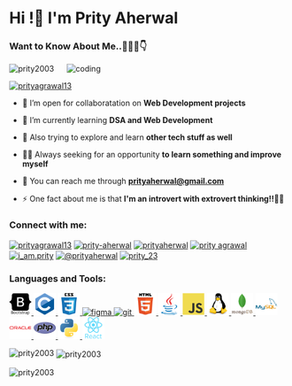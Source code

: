 <h1 align="left">Hi !👋 I'm Prity Aherwal</h1>
<h3 align="left">Want to Know About Me..👩🏻‍💻👇</h3>
<img align="right" alt="coding" width="400px" src="https://cdn-images-1.medium.com/fit/c/72/72/1*v-fD7Gm_N59ipd5qNKzcXQ.gif" style="backgroundcolor:black">

<p align="left"> <img src="https://komarev.com/ghpvc/?username=prity2003&label=Profile%20views&color=0e75b6&style=flat" alt="prity2003" /> </p>

<p align="left"> <a href="https://twitter.com/prityagrawal13" target="blank"><img src="https://img.shields.io/twitter/follow/prityagrawal13?logo=twitter&style=for-the-badge" alt="prityagrawal13" /></a> </p>

- 🤝 I’m open for collaboratation on **Web Development projects**

- 🧠 I’m currently learning **DSA and Web Development**

- 🌱 Also trying to explore and learn **other tech stuff as well**

- 💬🔎 Always seeking for an opportunity **to learn something and improve myself**

- 📧 You can reach me through **prityaherwal@gmail.com**

- ⚡ One fact about me is that **I'm an introvert with extrovert thinking!!🫠😁**

<h3 align="left">Connect with me:</h3>
<p align="left">
<a href="https://twitter.com/prityagrawal13" target="blank"><img align="center" src="https://raw.githubusercontent.com/rahuldkjain/github-profile-readme-generator/master/src/images/icons/Social/twitter.svg" alt="prityagrawal13" height="30" width="40" /></a>
<a href="https://linkedin.com/in/prity-aherwal" target="blank"><img align="center" src="https://raw.githubusercontent.com/rahuldkjain/github-profile-readme-generator/master/src/images/icons/Social/linked-in-alt.svg" alt="prity-aherwal" height="30" width="40" /></a>
<a href="https://kaggle.com/prityaherwal" target="blank"><img align="center" src="https://raw.githubusercontent.com/rahuldkjain/github-profile-readme-generator/master/src/images/icons/Social/kaggle.svg" alt="prityaherwal" height="30" width="40" /></a>
<a href="https://fb.com/prity agrawal" target="blank"><img align="center" src="https://raw.githubusercontent.com/rahuldkjain/github-profile-readme-generator/master/src/images/icons/Social/facebook.svg" alt="prity agrawal" height="30" width="40" /></a>
<a href="https://instagram.com/i_am.prity" target="blank"><img align="center" src="https://raw.githubusercontent.com/rahuldkjain/github-profile-readme-generator/master/src/images/icons/Social/instagram.svg" alt="i_am.prity" height="30" width="40" /></a>
<a href="https://medium.com/@prityaherwal" target="blank"><img align="center" src="https://raw.githubusercontent.com/rahuldkjain/github-profile-readme-generator/master/src/images/icons/Social/medium.svg" alt="@prityaherwal" height="30" width="40" /></a>
<a href="https://www.leetcode.com/prity_23" target="blank"><img align="center" src="https://raw.githubusercontent.com/rahuldkjain/github-profile-readme-generator/master/src/images/icons/Social/leet-code.svg" alt="prity_23" height="30" width="40" /></a>
</p>

<h3 align="left">Languages and Tools:</h3>
<p align="left"> <a href="https://getbootstrap.com" target="_blank" rel="noreferrer"> <img src="https://raw.githubusercontent.com/devicons/devicon/master/icons/bootstrap/bootstrap-plain-wordmark.svg" alt="bootstrap" width="40" height="40"/> </a> <a href="https://www.cprogramming.com/" target="_blank" rel="noreferrer"> <img src="https://raw.githubusercontent.com/devicons/devicon/master/icons/c/c-original.svg" alt="c" width="40" height="40"/> </a> <a href="https://www.w3schools.com/css/" target="_blank" rel="noreferrer"> <img src="https://raw.githubusercontent.com/devicons/devicon/master/icons/css3/css3-original-wordmark.svg" alt="css3" width="40" height="40"/> </a> <a href="https://www.figma.com/" target="_blank" rel="noreferrer"> <img src="https://www.vectorlogo.zone/logos/figma/figma-icon.svg" alt="figma" width="40" height="40"/> </a> <a href="https://git-scm.com/" target="_blank" rel="noreferrer"> <img src="https://www.vectorlogo.zone/logos/git-scm/git-scm-icon.svg" alt="git" width="40" height="40"/> </a> <a href="https://www.w3.org/html/" target="_blank" rel="noreferrer"> <img src="https://raw.githubusercontent.com/devicons/devicon/master/icons/html5/html5-original-wordmark.svg" alt="html5" width="40" height="40"/> </a> <a href="https://www.java.com" target="_blank" rel="noreferrer"> <img src="https://raw.githubusercontent.com/devicons/devicon/master/icons/java/java-original.svg" alt="java" width="40" height="40"/> </a> <a href="https://developer.mozilla.org/en-US/docs/Web/JavaScript" target="_blank" rel="noreferrer"> <img src="https://raw.githubusercontent.com/devicons/devicon/master/icons/javascript/javascript-original.svg" alt="javascript" width="40" height="40"/> </a> <a href="https://www.linux.org/" target="_blank" rel="noreferrer"> <img src="https://raw.githubusercontent.com/devicons/devicon/master/icons/linux/linux-original.svg" alt="linux" width="40" height="40"/> </a> <a href="https://www.mongodb.com/" target="_blank" rel="noreferrer"> <img src="https://raw.githubusercontent.com/devicons/devicon/master/icons/mongodb/mongodb-original-wordmark.svg" alt="mongodb" width="40" height="40"/> </a> <a href="https://www.mysql.com/" target="_blank" rel="noreferrer"> <img src="https://raw.githubusercontent.com/devicons/devicon/master/icons/mysql/mysql-original-wordmark.svg" alt="mysql" width="40" height="40"/> </a> <a href="https://www.oracle.com/" target="_blank" rel="noreferrer"> <img src="https://raw.githubusercontent.com/devicons/devicon/master/icons/oracle/oracle-original.svg" alt="oracle" width="40" height="40"/> </a> <a href="https://www.php.net" target="_blank" rel="noreferrer"> <img src="https://raw.githubusercontent.com/devicons/devicon/master/icons/php/php-original.svg" alt="php" width="40" height="40"/> </a> <a href="https://www.python.org" target="_blank" rel="noreferrer"> <img src="https://raw.githubusercontent.com/devicons/devicon/master/icons/python/python-original.svg" alt="python" width="40" height="40"/> </a> <a href="https://reactjs.org/" target="_blank" rel="noreferrer"> <img src="https://raw.githubusercontent.com/devicons/devicon/master/icons/react/react-original-wordmark.svg" alt="react" width="40" height="40"/> </a> </p>

<p><img align="left" src="https://github-readme-stats.vercel.app/api/top-langs?username=prity2003&show_icons=true&locale=en&layout=compact" alt="prity2003" /></p>

<p>&nbsp;<img align="center" src="https://github-readme-stats.vercel.app/api?username=prity2003&show_icons=true&locale=en" alt="prity2003" /></p>

<p><img align="center" src="https://github-readme-streak-stats.herokuapp.com/?user=prity2003&" alt="prity2003" /></p>
